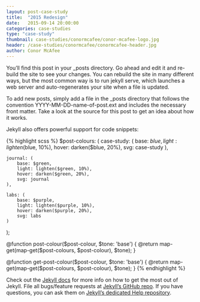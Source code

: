 ```yaml
---
layout: post-case-study
title:  "2015 Redesign"
date:   2015-09-14 20:00:00
categories: case-studies
type: "case-study"
thumbnail: case-studies/conormcafee/conor-mcafee-logo.jpg
header: /case-studies/conormcafee/conormcafee-header.jpg
author: Conor McAfee
---
```


You’ll find this post in your _posts directory. Go ahead and edit it and re-build the site to see your changes. You can rebuild the site in many different ways, but the most common way is to run jekyll serve, which launches a web server and auto-regenerates your site when a file is updated.

To add new posts, simply add a file in the _posts directory that follows the convention YYYY-MM-DD-name-of-post.ext and includes the necessary front matter. Take a look at the source for this post to get an idea about how it works.

Jekyll also offers powerful support for code snippets:

{% highlight scss %}
$post-colours: (
    case-study: (
        base:   $blue,
        light: lighten($blue, 10%),
        hover: darken($blue, 20%),
        svg:  case-study
    ),

    journal: (
        base: $green,
        light: lighten($green, 10%),
        hover: darken($green, 20%),
        svg: journal
    ),

    labs: (
        base: $purple,
        light: lighten($purple, 10%),
        hover: darken($purple, 20%),
        svg: labs
    )
);

@function post-colour($post-colour, $tone: 'base') {
    @return map-get(map-get($post-colours, $post-colour), $tone);
}

@function get-post-colour($post-colour, $tone: 'base') {
    @return map-get(map-get($post-colours, $post-colour), $tone);
}
{% endhighlight %}

Check out the [Jekyll docs][jekyll] for more info on how to get the most out of Jekyll. File all bugs/feature requests at [Jekyll’s GitHub repo][jekyll-gh]. If you have questions, you can ask them on [Jekyll’s dedicated Help repository][jekyll-help].

[jekyll]:      http://jekyllrb.com
[jekyll-gh]:   https://github.com/jekyll/jekyll
[jekyll-help]: https://github.com/jekyll/jekyll-help
